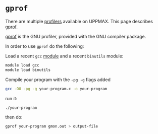 # `gprof`

There are multiple [profilers](profilers.md)
available on UPPMAX.
This page describes [gprof](gprof.md).

[gprof](gprof.md) is the GNU profiler, provided with the GNU compiler package.

In order to use `gprof` do the following:

Load a recent `gcc` [module](../cluster_guides/modules.md)
and a recent `binutils` module:

```bash
module load gcc
module load binutils
```

Compile your program with the `-pg -g` flags added

```bash
gcc -O0 -pg -g your-program.c -o your-program
```

run it:

```bash
./your-program
```

then do:

```bash
gprof your-program gmon.out > output-file
```
